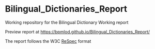 # Bilingual_Dictionaries_Report
Working repository for the Bilingual Dictionary Working report

Preview report at https://bpmlod.github.io/Bilingual_Dictionaries_Report/

The report follows the W3C [ReSpec](https://github.com/w3c/respec/wiki) format
